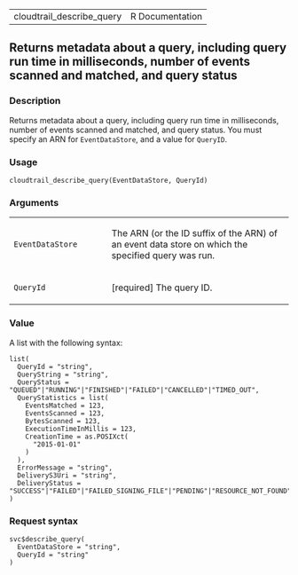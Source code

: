 <table style="width: 100%;">
<tbody>
<tr class="odd">
<td>cloudtrail_describe_query</td>
<td style="text-align: right;">R Documentation</td>
</tr>
</tbody>
</table>

## Returns metadata about a query, including query run time in milliseconds, number of events scanned and matched, and query status

### Description

Returns metadata about a query, including query run time in
milliseconds, number of events scanned and matched, and query status.
You must specify an ARN for `EventDataStore`, and a value for `QueryID`.

### Usage

    cloudtrail_describe_query(EventDataStore, QueryId)

### Arguments

<table>
<colgroup>
<col style="width: 35%" />
<col style="width: 65%" />
</colgroup>
<tbody>
<tr class="odd">
<td><code
id="cloudtrail_describe_query_:_EventDataStore">EventDataStore</code></td>
<td><p>The ARN (or the ID suffix of the ARN) of an event data store on
which the specified query was run.</p></td>
</tr>
<tr class="even">
<td><code id="cloudtrail_describe_query_:_QueryId">QueryId</code></td>
<td><p>[required] The query ID.</p></td>
</tr>
</tbody>
</table>

### Value

A list with the following syntax:

    list(
      QueryId = "string",
      QueryString = "string",
      QueryStatus = "QUEUED"|"RUNNING"|"FINISHED"|"FAILED"|"CANCELLED"|"TIMED_OUT",
      QueryStatistics = list(
        EventsMatched = 123,
        EventsScanned = 123,
        BytesScanned = 123,
        ExecutionTimeInMillis = 123,
        CreationTime = as.POSIXct(
          "2015-01-01"
        )
      ),
      ErrorMessage = "string",
      DeliveryS3Uri = "string",
      DeliveryStatus = "SUCCESS"|"FAILED"|"FAILED_SIGNING_FILE"|"PENDING"|"RESOURCE_NOT_FOUND"|"ACCESS_DENIED"|"ACCESS_DENIED_SIGNING_FILE"|"CANCELLED"|"UNKNOWN"
    )

### Request syntax

    svc$describe_query(
      EventDataStore = "string",
      QueryId = "string"
    )
